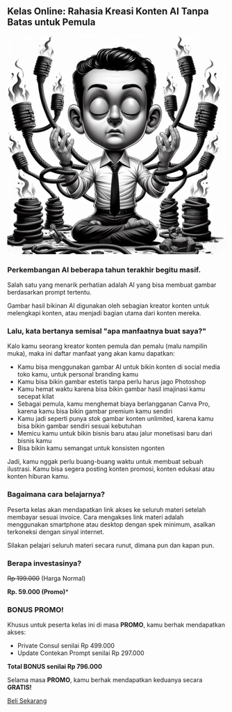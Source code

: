 ## Kelas Online: Rahasia Kreasi Konten AI Tanpa Batas untuk Pemula

![Karya 3](images/gambar3.jpeg)

### Perkembangan AI beberapa tahun terakhir begitu masif.

Salah satu yang menarik perhatian adalah AI yang bisa membuat gambar berdasarkan prompt tertentu.

Gambar hasil bikinan AI digunakan oleh sebagian kreator konten untuk melengkapi konten, atau menjadi bagian utama dari konten mereka.

### Lalu, kata bertanya semisal "apa manfaatnya buat saya?"

Kalo kamu seorang kreator konten pemula dan pemalu (malu nampilin muka), maka ini daftar manfaat yang akan kamu dapatkan:

* Kamu bisa menggunakan gambar AI untuk bikin konten di social media toko kamu, untuk personal branding kamu
* Kamu bisa bikin gambar estetis tanpa perlu harus jago Photoshop
* Kamu hemat waktu karena bisa bikin gambar hasil imajinasi kamu secepat kilat
* Sebagai pemula, kamu menghemat biaya berlangganan Canva Pro, karena kamu bisa bikin gambar premium kamu sendiri
* Kamu jadi seperti punya stok gambar konten unlimited, karena kamu bisa bikin gambar sendiri sesuai kebutuhan
* Memicu kamu untuk bikin bisnis baru atau jalur monetisasi baru dari bisnis kamu
* Bisa bikin kamu semangat untuk konsisten ngonten

Jadi, kamu nggak perlu buang-buang waktu untuk membuat sebuah ilustrasi. Kamu bisa segera posting konten promosi, konten edukasi atau konten hiburan kamu.

### Bagaimana cara belajarnya?

Peserta kelas akan mendapatkan link akses ke seluruh materi setelah membayar sesuai invoice. Cara mengakses link materi adalah menggunakan smartphone atau desktop dengan spek minimum, asalkan terkoneksi dengan sinyal internet.

Silakan pelajari seluruh materi secara runut, dimana pun dan kapan pun.

### Berapa investasinya?

<s>Rp 199.000</s> (Harga Normal)

**Rp. 59.000 (Promo)***

### BONUS PROMO!

Khusus untuk peserta kelas ini di masa **PROMO**, kamu berhak mendapatkan akses:

- Private Consul senilai Rp 499.000
- Update Contekan Prompt senilai Rp 297.000

**Total BONUS senilai Rp 796.000**

Selama masa **PROMO**, kamu berhak mendapatkan keduanya secara **GRATIS!**

<div class="cta-container">
    <a href="https://muhnurulhakim.myr.id/pl/kelas-online-rahasia-kreasi-konten-ai-tanpa-batas-untuk-pemula" class="cta-button">Beli Sekarang</a>
</div>